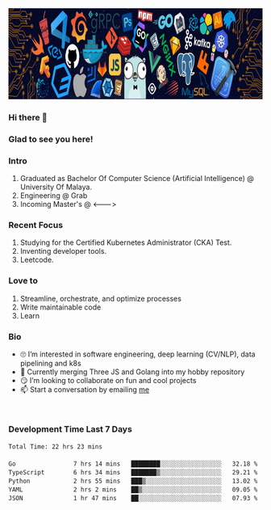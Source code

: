 <img height="180rem" width="100%" src="https://github.com/ziqinyeow/ziqinyeow/blob/main/header.png?raw=true" />

### Hi there 👋 
<!-- ![visitors](https://visitor-badge.glitch.me/badge?page_id=page.id) -->

### Glad to see you here! 

### Intro

1. Graduated as Bachelor Of Computer Science (Artificial Intelligence) @ University Of Malaya.
2. Engineering @ Grab
3. Incoming Master's @ <--->

### Recent Focus

1. Studying for the Certified Kubernetes Administrator (CKA) Test.
2. Inventing developer tools.
3. Leetcode.

### Love to

1. Streamline, orchestrate, and optimize processes
2. Write maintainable code
3. Learn

### Bio

<ul>
<li> 🙄 I’m interested in software engineering, deep learning (CV/NLP), data pipelining and k8s </li>
<li> 🏁 Currently merging Three JS and Golang into my hobby repository</li>
<li> 😏 I’m looking to collaborate on fun and cool projects </li>
<li> 📫 Start a conversation by emailing <a href="mailto:ziqinyeow@gmail.com">me</a> </li>
</ul>
<br>

### Development Time Last 7 Days
<!--START_SECTION:waka-->

```txt
Total Time: 22 hrs 23 mins

Go                7 hrs 14 mins   ████████░░░░░░░░░░░░░░░░░   32.18 %
TypeScript        6 hrs 34 mins   ███████▒░░░░░░░░░░░░░░░░░   29.21 %
Python            2 hrs 55 mins   ███▒░░░░░░░░░░░░░░░░░░░░░   13.02 %
YAML              2 hrs 2 mins    ██▒░░░░░░░░░░░░░░░░░░░░░░   09.05 %
JSON              1 hr 47 mins    ██░░░░░░░░░░░░░░░░░░░░░░░   07.93 %
```

<!--END_SECTION:waka-->
